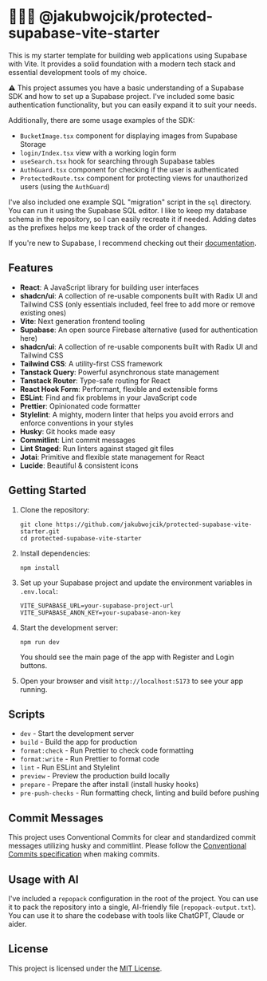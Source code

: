 # 👨🏻‍💻 @jakubwojcik/protected-supabase-vite-starter

This is my starter template for building web applications using Supabase with Vite. It provides a solid foundation with a modern tech stack and essential development tools of my choice.

⚠️ This project assumes you have a basic understanding of a Supabase SDK and how to set up a Supabase project.
I've included some basic authentication functionality, but you can easily expand it to suit your needs.

Additionally, there are some usage examples of the SDK:

- `BucketImage.tsx` component for displaying images from Supabase Storage
- `login/Index.tsx` view with a working login form
- `useSearch.tsx` hook for searching through Supabase tables
- `AuthGuard.tsx` component for checking if the user is authenticated
- `ProtectedRoute.tsx` component for protecting views for unauthorized users (using the `AuthGuard`)

I've also included one example SQL "migration" script in the `sql` directory. You can run it using the Supabase SQL editor.
I like to keep my database schema in the repository, so I can easily recreate it if needed. Adding dates as the prefixes helps me keep track of the order of changes.

If you're new to Supabase, I recommend checking out their [documentation](https://supabase.io/docs).

## Features

- **React**: A JavaScript library for building user interfaces
- **shadcn/ui**: A collection of re-usable components built with Radix UI and Tailwind CSS (only essentials included, feel free to add more or remove existing ones)
- **Vite**: Next generation frontend tooling
- **Supabase**: An open source Firebase alternative (used for authentication here)
- **shadcn/ui**: A collection of re-usable components built with Radix UI and Tailwind CSS
- **Tailwind CSS**: A utility-first CSS framework
- **Tanstack Query**: Powerful asynchronous state management
- **Tanstack Router**: Type-safe routing for React
- **React Hook Form**: Performant, flexible and extensible forms
- **ESLint**: Find and fix problems in your JavaScript code
- **Prettier**: Opinionated code formatter
- **Stylelint**: A mighty, modern linter that helps you avoid errors and enforce conventions in your styles
- **Husky**: Git hooks made easy
- **Commitlint**: Lint commit messages
- **Lint Staged**: Run linters against staged git files
- **Jotai**: Primitive and flexible state management for React
- **Lucide**: Beautiful & consistent icons

## Getting Started

1. Clone the repository:

   ```
   git clone https://github.com/jakubwojcik/protected-supabase-vite-starter.git
   cd protected-supabase-vite-starter
   ```

2. Install dependencies:

   ```
   npm install
   ```

3. Set up your Supabase project and update the environment variables in `.env.local`:

   ```
   VITE_SUPABASE_URL=your-supabase-project-url
   VITE_SUPABASE_ANON_KEY=your-supabase-anon-key
   ```

4. Start the development server:

   ```
   npm run dev
   ```

   You should see the main page of the app with Register and Login buttons.

5. Open your browser and visit `http://localhost:5173` to see your app running.

## Scripts

- `dev` - Start the development server
- `build` - Build the app for production
- `format:check` - Run Prettier to check code formatting
- `format:write` - Run Prettier to format code
- `lint` - Run ESLint and Stylelint
- `preview` - Preview the production build locally
- `prepare` - Prepare the after install (install husky hooks)
- `pre-push-checks` - Run formatting check, linting and build before pushing

## Commit Messages

This project uses Conventional Commits for clear and standardized commit messages utilizing husky and commitlint.
Please follow the [Conventional Commits specification](https://www.conventionalcommits.org/) when making commits.

## Usage with AI

I've included a `repopack` configuration in the root of the project. You can use it to pack the repository into a single, AI-friendly file (`repopack-output.txt`).
You can use it to share the codebase with tools like ChatGPT, Claude or aider.

## License

This project is licensed under the [MIT License](LICENSE).
